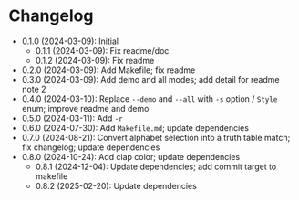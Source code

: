 # Changelog

* 0.1.0 (2024-03-09): Initial
    * 0.1.1 (2024-03-09): Fix readme/doc
    * 0.1.2 (2024-03-09): Fix readme
* 0.2.0 (2024-03-09): Add Makefile; fix readme
* 0.3.0 (2024-03-09): Add demo and all modes; add detail for readme note 2
* 0.4.0 (2024-03-10): Replace `--demo` and `--all` with `-s` option / `Style` enum; improve readme and demo
* 0.5.0 (2024-03-11): Add `-r`
* 0.6.0 (2024-07-30): Add `Makefile.md`; update dependencies
* 0.7.0 (2024-08-21): Convert alphabet selection into a truth table match; fix changelog; update dependencies
* 0.8.0 (2024-10-24): Add clap color; update dependencies
    * 0.8.1 (2024-12-04): Update dependencies; add commit target to makefile
    * 0.8.2 (2025-02-20): Update dependencies

